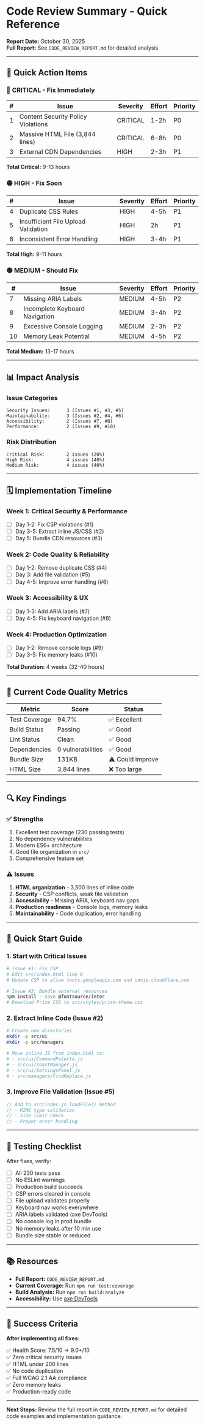 # Code Review Summary - Quick Reference

**Report Date:** October 30, 2025  
**Full Report:** See `CODE_REVIEW_REPORT.md` for detailed analysis

---

## 🎯 Quick Action Items

### 🔴 **CRITICAL** - Fix Immediately

| # | Issue | Severity | Effort | Priority |
|---|-------|----------|--------|----------|
| 1 | Content Security Policy Violations | CRITICAL | 1-2h | P0 |
| 2 | Massive HTML File (3,844 lines) | CRITICAL | 6-8h | P0 |
| 3 | External CDN Dependencies | HIGH | 2-3h | P1 |

**Total Critical:** 9-13 hours

### 🟡 **HIGH** - Fix Soon

| # | Issue | Severity | Effort | Priority |
|---|-------|----------|--------|----------|
| 4 | Duplicate CSS Rules | HIGH | 4-5h | P1 |
| 5 | Insufficient File Upload Validation | HIGH | 2h | P1 |
| 6 | Inconsistent Error Handling | HIGH | 3-4h | P1 |

**Total High:** 9-11 hours

### 🟢 **MEDIUM** - Should Fix

| # | Issue | Severity | Effort | Priority |
|---|-------|----------|--------|----------|
| 7 | Missing ARIA Labels | MEDIUM | 4-5h | P2 |
| 8 | Incomplete Keyboard Navigation | MEDIUM | 3-4h | P2 |
| 9 | Excessive Console Logging | MEDIUM | 2-3h | P2 |
| 10 | Memory Leak Potential | MEDIUM | 4-5h | P2 |

**Total Medium:** 13-17 hours

---

## 📊 Impact Analysis

### Issue Categories

```
Security Issues:      3 (Issues #1, #3, #5)
Maintainability:      3 (Issues #2, #4, #6)
Accessibility:        2 (Issues #7, #8)
Performance:          2 (Issues #9, #10)
```

### Risk Distribution

```
Critical Risk:        2 issues (20%)
High Risk:            4 issues (40%)
Medium Risk:          4 issues (40%)
```

---

## 🗓️ Implementation Timeline

### Week 1: Critical Security & Performance
- [ ] Day 1-2: Fix CSP violations (#1)
- [ ] Day 3-5: Extract inline JS/CSS (#2)
- [ ] Day 5: Bundle CDN resources (#3)

### Week 2: Code Quality & Reliability
- [ ] Day 1-2: Remove duplicate CSS (#4)
- [ ] Day 3: Add file validation (#5)
- [ ] Day 4-5: Improve error handling (#6)

### Week 3: Accessibility & UX
- [ ] Day 1-3: Add ARIA labels (#7)
- [ ] Day 4-5: Fix keyboard navigation (#8)

### Week 4: Production Optimization
- [ ] Day 1-2: Remove console logs (#9)
- [ ] Day 3-5: Fix memory leaks (#10)

**Total Duration:** 4 weeks (32-40 hours)

---

## 🎨 Current Code Quality Metrics

| Metric | Score | Status |
|--------|-------|--------|
| Test Coverage | 94.7% | ✅ Excellent |
| Build Status | Passing | ✅ Good |
| Lint Status | Clean | ✅ Good |
| Dependencies | 0 vulnerabilities | ✅ Good |
| Bundle Size | 131KB | ⚠️ Could improve |
| HTML Size | 3,844 lines | ❌ Too large |

---

## 🔍 Key Findings

### ✅ Strengths
1. Excellent test coverage (230 passing tests)
2. No dependency vulnerabilities
3. Modern ES6+ architecture
4. Good file organization in `src/`
5. Comprehensive feature set

### ⚠️ Issues
1. **HTML organization** - 3,500 lines of inline code
2. **Security** - CSP conflicts, weak file validation
3. **Accessibility** - Missing ARIA, keyboard nav gaps
4. **Production readiness** - Console logs, memory leaks
5. **Maintainability** - Code duplication, error handling

---

## 📝 Quick Start Guide

### 1. Start with Critical Issues

```bash
# Issue #1: Fix CSP
# Edit src/index.html line 6
# Update CSP to allow fonts.googleapis.com and cdnjs.cloudflare.com

# Issue #3: Bundle external resources
npm install --save @fontsource/inter
# Download Prism CSS to src/styles/prism-theme.css
```

### 2. Extract Inline Code (Issue #2)

```bash
# Create new directories
mkdir -p src/ui
mkdir -p src/managers

# Move inline JS from index.html to:
# - src/ui/CommandPalette.js
# - src/ui/ToastManager.js
# - src/ui/SettingsPanel.js
# - src/managers/FindReplace.js
```

### 3. Improve File Validation (Issue #5)

```javascript
// Add to src/index.js loadFile() method
// - MIME type validation
// - Size limit check
// - Proper error handling
```

---

## 🧪 Testing Checklist

After fixes, verify:

- [ ] All 230 tests pass
- [ ] No ESLint warnings
- [ ] Production build succeeds
- [ ] CSP errors cleared in console
- [ ] File upload validates properly
- [ ] Keyboard nav works everywhere
- [ ] ARIA labels validated (axe DevTools)
- [ ] No console.log in prod bundle
- [ ] No memory leaks after 10 min use
- [ ] Bundle size stable or reduced

---

## 📚 Resources

- **Full Report:** `CODE_REVIEW_REPORT.md`
- **Current Coverage:** Run `npm run test:coverage`
- **Build Analysis:** Run `npm run build:analyze`
- **Accessibility:** Use [axe DevTools](https://www.deque.com/axe/devtools/)

---

## 🎯 Success Criteria

**After implementing all fixes:**

✅ Health Score: 7.5/10 → 9.0+/10  
✅ Zero critical security issues  
✅ HTML under 200 lines  
✅ No code duplication  
✅ Full WCAG 2.1 AA compliance  
✅ Zero memory leaks  
✅ Production-ready code

---

**Next Steps:** Review the full report in `CODE_REVIEW_REPORT.md` for detailed code examples and implementation guidance.
